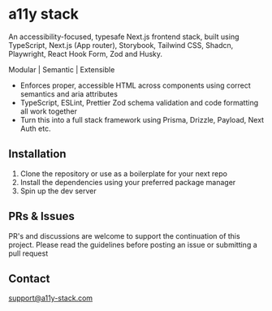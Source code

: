 # a11y stack

An accessibility-focused, typesafe Next.js frontend stack, built using TypeScript, Next.js (App router), Storybook, Tailwind CSS, Shadcn, Playwright, React Hook Form, Zod and Husky.

Modular | Semantic | Extensible

- Enforces proper, accessible HTML across components using correct semantics and aria attributes
- TypeScript, ESLint, Prettier Zod schema validation and code formatting all work together
- Turn this into a full stack framework using Prisma, Drizzle, Payload, Next Auth etc.

## Installation

1. Clone the repository or use as a boilerplate for your next repo
2. Install the dependencies using your preferred package manager
3. Spin up the dev server

## PRs & Issues

PR's and discussions are welcome to support the continuation of this project. Please read the guidelines before posting an issue or submitting a pull request

## Contact

support@a11y-stack.com
